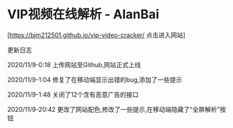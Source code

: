 # VIP视频在线解析 - AlanBai

[https://bjm212501.github.io/vip-video-cracker/ 点击进入网站]

更新日志

2020/11/9-0:18 
上传网站至Github,网站正式上线

2020/11/9-1:04
修复了在移动端显示出错的bug,添加了一些提示

2020/11/9-1:48
关闭了12个含有恶意广告的接口

2020/11/9-20:42
更改了网站配色,修改了一些提示,在移动端隐藏了“全屏解析”按钮
